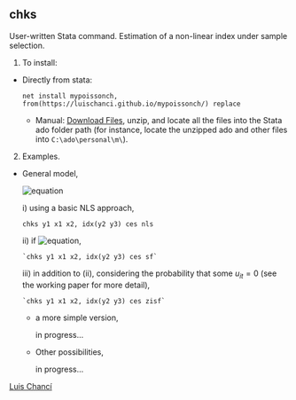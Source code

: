 
## chks

User-written Stata command. Estimation of a non-linear index under sample selection.

1. To install:
  - Directly from stata:

    `net install mypoissonch, from(https://luischanci.github.io/mypoissonch/) replace`

    - Manual: <a href="https://github.com/luischanci/mypoissonch/zipball/master">Download Files</a>, unzip, and locate all the files into the Stata ado folder path (for instance, locate the unzipped ado and other files into `C:\ado\personal\m\`).

2. Examples.

  - General model,

    ![equation](https://latex.codecogs.com/gif.latex?log(y)_{it}=-(1/\rho)*log\left(1&plus;\sum_{m}{\delta_m*y_m}\right)&plus;\mathbf{x}_{it}\mathbf{\beta'}&plus;\epsilon_{it})

    <!--- This generates a link:
    <a href="https://www.codecogs.com/eqnedit.php?latex=log(y)_{it}=-(1/\rho)log\(1&plus;\sum_{m}{\delta_m*y_m}\)&plus;x_{it}\beta&plus;\epsilon_{it}" target="_blank"><img src="https://latex.codecogs.com/gif.latex?log(y)_{it}=-(1/\rho)log\(1&plus;\sum_{m}{\delta_m*y_m}\)&plus;x_{it}\beta&plus;\epsilon_{it}" title="log(y)_{it}=-(1/\rho)log\(1+\sum_{m}{\delta_m*y_m}\)+x_{it}\beta+\epsilon_{it}" /></a>
    -->

      i) using a basic NLS approach,

      `chks y1 x1 x2, idx(y2 y3) ces nls`

      ii) if ![equation](https://latex.codecogs.com/gif.latex?\epsilon_{it}=v_{it}-u_{it},&space;with,&space;v_{it}\sim\mathcal{N}(0,\sigma^2_v),&space;and,&space;u_{it}\sim\mathcal{N}^&plus;(0,\sigma^2_u)),

        `chks y1 x1 x2, idx(y2 y3) ces sf`

      iii) in addition to (ii), considering the probability that some $u_{it}=0$ (see the working paper for more detail),

        `chks y1 x1 x2, idx(y2 y3) ces zisf`

    - a more simple version,

      in progress...

    - Other possibilities,

      in progress...

<a href="https://luischanci.github.io">Luis Chancí</a>
